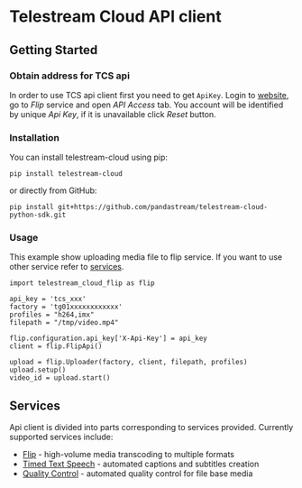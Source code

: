 # Telestream Cloud API client

## Getting Started
### Obtain address for TCS api
In order to use TCS api client first you need to get `ApiKey`. Login to [website](https://cloud.telestream.net/console), go to *Flip* service and open *API Access* tab.
You account will be identified by unique *Api Key*, if it is unavailable click *Reset* button.
### Installation

You can install telestream-cloud using pip:

    pip install telestream-cloud

or directly from GitHub:

    pip install git+https://github.com/pandastream/telestream-cloud-python-sdk.git


### Usage
This example show uploading media file to flip service. If you want to use other service refer to [services](#services).

    import telestream_cloud_flip as flip

    api_key = 'tcs_xxx'
    factory = 'tg01xxxxxxxxxxxx'
    profiles = "h264,imx"
    filepath = "/tmp/video.mp4"

    flip.configuration.api_key['X-Api-Key'] = api_key
    client = flip.FlipApi()

    upload = flip.Uploader(factory, client, filepath, profiles)
    upload.setup()
    video_id = upload.start()

## Services
Api client is divided into parts corresponding to services provided. Currently supported services include:
- [Flip](telestream_cloud_flip_sdk/README.md) - high-volume media transcoding to multiple formats
- [Timed Text Speech](telestream_cloud_tts_sdk/README.md) - automated captions and subtitles creation
- [Quality Control](telestream_cloud_qc_sdk/README.md) - automated quality control for file base media
